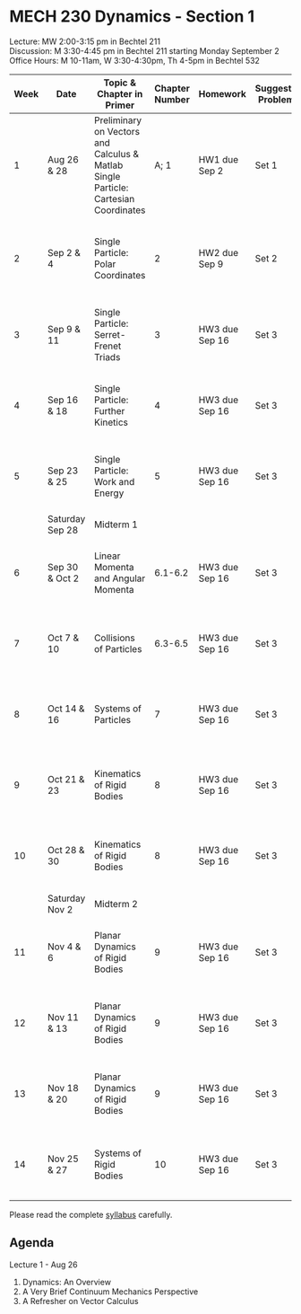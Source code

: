 # MECH 230 Dynamics - Section 1


Lecture: MW 2:00-3:15 pm in Bechtel 211\
Discussion: M 3:30-4:45 pm in Bechtel 211 starting Monday September 2\
Office Hours: M 10-11am, W 3:30-4:30pm, Th 4-5pm in Bechtel 532

| Week | Date | Topic & Chapter in Primer | Chapter Number | Homework | Suggested Problems | Relevant Equations |
| ---- | ------- |-------------------------- | ------- |-------- | ------- | ------ |
| 1 | Aug 26 & 28 | Preliminary on Vectors and Calculus & Matlab<br>Single Particle: Cartesian Coordinates | A; 1 | HW1 due Sep 2 | Set 1 | ${\bf F} = m{\bf a}$<br>$\{{\bf E}_x,{\bf E}_y,{\bf E}_z\}$ |
| 2 | Sep 2 & 4 | Single Particle: Polar Coordinates | 2 | HW2 due Sep 9 | Set 2 | ${\bf F} = m{\bf a}$<br>$\{{\bf e}_r,{\bf e}_\theta,{\bf e}_z\}$ |
| 3 | Sep 9 & 11 | Single Particle: Serret-Frenet Triads | 3 | HW3 due Sep 16 | Set 3 | ${\bf F} = m{\bf a}$<br>$\{{\bf e}_t,{\bf e}_n,{\bf e}_b\}$ |
| 4 | Sep 16 & 18 | Single Particle: Further Kinetics | 4 | HW3 due Sep 16 | Set 3 | ${\bf F} = m{\bf a}$<br>$\{{\bf e}_t,{\bf e}_n,{\bf e}_b\}$ |
| 5 | Sep 23 & 25 | Single Particle: Work and Energy | 5 | HW3 due Sep 16 | Set 3 | ${\bf F} = m{\bf a}$<br>$\{{\bf e}_t,{\bf e}_n,{\bf e}_b\}$ |
| | Saturday Sep 28 | Midterm 1 |
| 6 | Sep 30 & Oct 2 | Linear Momenta and Angular Momenta | 6.1-6.2 | HW3 due Sep 16 | Set 3 | ${\bf F} = m{\bf a}$<br>$\{{\bf e}_t,{\bf e}_n,{\bf e}_b\}$ |
| 7 | Oct 7 & 10 | Collisions of Particles | 6.3-6.5 | HW3 due Sep 16 | Set 3 | ${\bf F} = m{\bf a}$<br>$\{{\bf e}_t,{\bf e}_n,{\bf e}_b\}$ |
| 8 | Oct 14 & 16 | Systems of Particles | 7 | HW3 due Sep 16 | Set 3 | ${\bf F} = m{\bf a}$<br>$\{{\bf e}_t,{\bf e}_n,{\bf e}_b\}$ |
| 9 | Oct 21 & 23 | Kinematics of Rigid Bodies | 8 | HW3 due Sep 16 | Set 3 | ${\bf F} = m{\bf a}$<br>$\{{\bf e}_t,{\bf e}_n,{\bf e}_b\}$ |
| 10 | Oct 28 & 30 | Kinematics of Rigid Bodies | 8 | HW3 due Sep 16 | Set 3 | ${\bf F} = m{\bf a}$<br>$\{{\bf e}_t,{\bf e}_n,{\bf e}_b\}$ |
| | Saturday Nov 2 | Midterm 2
| 11 | Nov 4 & 6 | Planar Dynamics of Rigid Bodies | 9 | HW3 due Sep 16 | Set 3 | ${\bf F} = m{\bf a}$<br>$\{{\bf e}_t,{\bf e}_n,{\bf e}_b\}$ |
| 12 | Nov 11 & 13 | Planar Dynamics of Rigid Bodies | 9 | HW3 due Sep 16 | Set 3 | ${\bf F} = m{\bf a}$<br>$\{{\bf e}_t,{\bf e}_n,{\bf e}_b\}$ |
| 13 | Nov 18 & 20 | Planar Dynamics of Rigid Bodies | 9 | HW3 due Sep 16 | Set 3 | ${\bf F} = m{\bf a}$<br>$\{{\bf e}_t,{\bf e}_n,{\bf e}_b\}$ |
| 14 | Nov 25 & 27 | Systems of Rigid Bodies | 10 | HW3 due Sep 16 | Set 3 | ${\bf F} = m{\bf a}$<br>$\{{\bf e}_t,{\bf e}_n,{\bf e}_b\}$ |


Please read the complete [syllabus]() carefully.

## Agenda

Lecture 1 - Aug 26
1. Dynamics: An Overview
2. A Very Brief Continuum Mechanics Perspective
3. A Refresher on Vector Calculus
